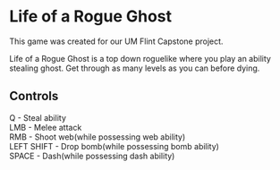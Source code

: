 # Life of a Rogue Ghost
This game was created for our UM Flint Capstone project.

Life of a Rogue Ghost is a top down roguelike where you play an ability stealing ghost. Get through as many levels as you can before dying. 


## Controls
Q - Steal ability<br/>
LMB - Melee attack<br/>
RMB - Shoot web(while possessing web ability)<br/>
LEFT SHIFT - Drop bomb(while possessing bomb ability)<br/>
SPACE - Dash(while possessing dash ability)<br/>
